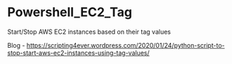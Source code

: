 # Powershell_EC2_Tag
Start/Stop AWS EC2 instances based on their tag values

Blog - https://scripting4ever.wordpress.com/2020/01/24/python-script-to-stop-start-aws-ec2-instances-using-tag-values/
